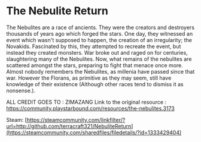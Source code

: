 # The Nebulite Return

The Nebulites are a race of ancients. They were the creators and destroyers thousands of years ago which forged the stars. One day, they witnessed an event which wasn't supposed to happen, the creation of an irregularity; the Novakids. Fascinated by this, they attempted to recreate the event, but instead they created monsters. War broke out and raged on for centuries, slaughtering many of the Nebulites. Now, what remains of the nebulites are scattered amongst the stars, preparing to fight that menace once more. Almost nobody remembers the Nebulites, as millenia have passed since that war. However the Florans, as primitive as they may seem, still have knowledge of their existence (Although other races tend to dismiss it as nonsense.).

ALL CREDIT GOES TO : ZIMAZANG 
Link to the original resource : https://community.playstarbound.com/resources/the-nebulites.3173 


Steam: [https://steamcommunity.com/linkfilter/?url=http://github.com/terracraft321/NebuliteReturn](https://steamcommunity.com/sharedfiles/filedetails/?id=1333429404)
